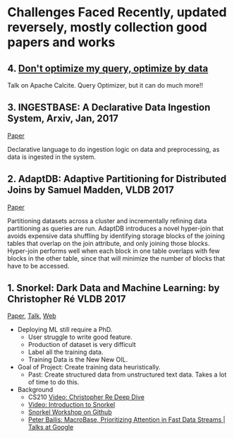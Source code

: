 # Challenges Faced Recently, updated reversely, mostly collection good papers and works

## 4. [Don't optimize my query, optimize by data](http://www.dataengconf.com/dont-optimize-my-queries-optimize-my-data)
Talk on Apache Calcite. Query Optimizer, but it can do much more!!


## 3. INGESTBASE: A Declarative Data Ingestion System, Arxiv, Jan, 2017
[Paper](https://arxiv.org/pdf/1701.06093v1.pdf)

Declarative language to do ingestion logic on data and preprocessing, as data is ingested in the system. 


## 2. AdaptDB: Adaptive Partitioning for Distributed Joins by Samuel Madden, VLDB 2017
[Paper](http://jindal-web.appspot.com/papers/p589-lu.pdf)

Partitioning datasets across a cluster and incrementally refining data partitioning as queries are run. AdaptDB introduces a novel hyper-join that avoids expensive data shuffling by identifying storage blocks of the joining tables that overlap on the join attribute, and only joining those blocks. Hyper-join performs well when each block in one table overlaps with few blocks in the other table, since that will minimize the number of blocks that have to be accessed.

## 1. Snorkel: Dark Data and Machine Learning: by Christopher Ré VLDB 2017
[Paper](http://www.vldb.org/pvldb/vol11/p269-ratner.pdf), [Talk](https://www.youtube.com/watch?v=yu15Nf5eJEE), [Web](http://snorkel.readthedocs.io/en/master/)
- Deploying ML still require a PhD.
  - User struggle to write good feature.
  - Production of dataset is very difficult
  - Label all the training data.
  - Training Data is the New New OIL.
- Goal of Project: Create training data heuristically.
  - Past: Create structured data from unstructured text data. Takes a lot of time to do this.
- Background 
  - CS210 [Video: Christopher Re Deep Dive](https://www.youtube.com/watch?v=vNwAlR--Krk)
  - [Video: Introduction to Snorkel](https://www.youtube.com/watch?v=pXoiYSQHf2I&feature=youtu.be)
  - [Snorkel Workshop on Github](https://github.com/HazyResearch/snorkel/tree/master/tutorials/workshop)
  - [Peter Bailis: MacroBase, Prioritizing Attention in Fast Data Streams | Talks at Google](https://www.youtube.com/watch?v=XhTJEU_l8rw)
